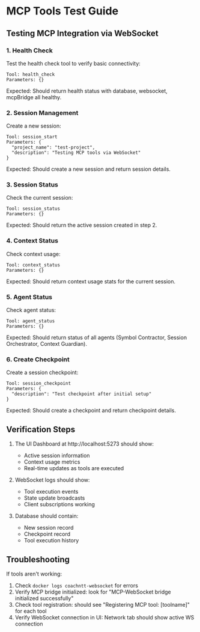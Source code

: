 # MCP Tools Test Guide

## Testing MCP Integration via WebSocket

### 1. Health Check
Test the health check tool to verify basic connectivity:
```
Tool: health_check
Parameters: {}
```

Expected: Should return health status with database, websocket, mcpBridge all healthy.

### 2. Session Management
Create a new session:
```
Tool: session_start
Parameters: {
  "project_name": "test-project",
  "description": "Testing MCP tools via WebSocket"
}
```

Expected: Should create a new session and return session details.

### 3. Session Status
Check the current session:
```
Tool: session_status
Parameters: {}
```

Expected: Should return the active session created in step 2.

### 4. Context Status
Check context usage:
```
Tool: context_status
Parameters: {}
```

Expected: Should return context usage stats for the current session.

### 5. Agent Status
Check agent status:
```
Tool: agent_status
Parameters: {}
```

Expected: Should return status of all agents (Symbol Contractor, Session Orchestrator, Context Guardian).

### 6. Create Checkpoint
Create a session checkpoint:
```
Tool: session_checkpoint
Parameters: {
  "description": "Test checkpoint after initial setup"
}
```

Expected: Should create a checkpoint and return checkpoint details.

## Verification Steps

1. The UI Dashboard at http://localhost:5273 should show:
   - Active session information
   - Context usage metrics
   - Real-time updates as tools are executed

2. WebSocket logs should show:
   - Tool execution events
   - State update broadcasts
   - Client subscriptions working

3. Database should contain:
   - New session record
   - Checkpoint record
   - Tool execution history

## Troubleshooting

If tools aren't working:
1. Check `docker logs coachntt-websocket` for errors
2. Verify MCP bridge initialized: look for "MCP-WebSocket bridge initialized successfully"
3. Check tool registration: should see "Registering MCP tool: [toolname]" for each tool
4. Verify WebSocket connection in UI: Network tab should show active WS connection
